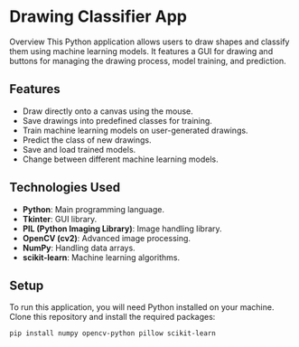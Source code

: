 # Drawing Classifier App

Overview
This Python application allows users to draw shapes and classify them using machine learning models. It features a GUI for drawing and buttons for managing the drawing process, model training, and prediction.

## Features
- Draw directly onto a canvas using the mouse.
- Save drawings into predefined classes for training.
- Train machine learning models on user-generated drawings.
- Predict the class of new drawings.
- Save and load trained models.
- Change between different machine learning models.

## Technologies Used
- **Python**: Main programming language.
- **Tkinter**: GUI library.
- **PIL (Python Imaging Library)**: Image handling library.
- **OpenCV (cv2)**: Advanced image processing.
- **NumPy**: Handling data arrays.
- **scikit-learn**: Machine learning algorithms.

## Setup
To run this application, you will need Python installed on your machine. Clone this repository and install the required packages:

```bash
pip install numpy opencv-python pillow scikit-learn
